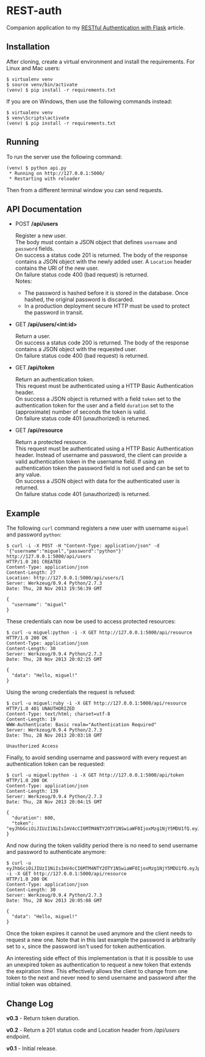 # REST-auth

Companion application to my [RESTful Authentication with Flask](http://blog.miguelgrinberg.com/post/restful-authentication-with-flask) article.

## Installation

After cloning, create a virtual environment and install the requirements. For Linux and Mac users:

    $ virtualenv venv
    $ source venv/bin/activate
    (venv) $ pip install -r requirements.txt

If you are on Windows, then use the following commands instead:

    $ virtualenv venv
    $ venv\Scripts\activate
    (venv) $ pip install -r requirements.txt

## Running

To run the server use the following command:

    (venv) $ python api.py
     * Running on http://127.0.0.1:5000/
     * Restarting with reloader

Then from a different terminal window you can send requests.

## API Documentation

- POST **/api/users**

  Register a new user.<br>
  The body must contain a JSON object that defines `username` and `password` fields.<br>
  On success a status code 201 is returned. The body of the response contains a JSON object with the newly added user. A `Location` header contains the URI of the new user.<br>
  On failure status code 400 (bad request) is returned.<br>
  Notes:

  - The password is hashed before it is stored in the database. Once hashed, the original password is discarded.
  - In a production deployment secure HTTP must be used to protect the password in transit.

- GET **/api/users/&lt;int:id&gt;**

  Return a user.<br>
  On success a status code 200 is returned. The body of the response contains a JSON object with the requested user.<br>
  On failure status code 400 (bad request) is returned.

- GET **/api/token**

  Return an authentication token.<br>
  This request must be authenticated using a HTTP Basic Authentication header.<br>
  On success a JSON object is returned with a field `token` set to the authentication token for the user and a field `duration` set to the (approximate) number of seconds the token is valid.<br>
  On failure status code 401 (unauthorized) is returned.

- GET **/api/resource**

  Return a protected resource.<br>
  This request must be authenticated using a HTTP Basic Authentication header. Instead of username and password, the client can provide a valid authentication token in the username field. If using an authentication token the password field is not used and can be set to any value.<br>
  On success a JSON object with data for the authenticated user is returned.<br>
  On failure status code 401 (unauthorized) is returned.

## Example

The following `curl` command registers a new user with username `miguel` and password `python`:

    $ curl -i -X POST -H "Content-Type: application/json" -d '{"username":"miguel","password":"python"}' http://127.0.0.1:5000/api/users
    HTTP/1.0 201 CREATED
    Content-Type: application/json
    Content-Length: 27
    Location: http://127.0.0.1:5000/api/users/1
    Server: Werkzeug/0.9.4 Python/2.7.3
    Date: Thu, 28 Nov 2013 19:56:39 GMT

    {
      "username": "miguel"
    }

These credentials can now be used to access protected resources:

    $ curl -u miguel:python -i -X GET http://127.0.0.1:5000/api/resource
    HTTP/1.0 200 OK
    Content-Type: application/json
    Content-Length: 30
    Server: Werkzeug/0.9.4 Python/2.7.3
    Date: Thu, 28 Nov 2013 20:02:25 GMT

    {
      "data": "Hello, miguel!"
    }

Using the wrong credentials the request is refused:

    $ curl -u miguel:ruby -i -X GET http://127.0.0.1:5000/api/resource
    HTTP/1.0 401 UNAUTHORIZED
    Content-Type: text/html; charset=utf-8
    Content-Length: 19
    WWW-Authenticate: Basic realm="Authentication Required"
    Server: Werkzeug/0.9.4 Python/2.7.3
    Date: Thu, 28 Nov 2013 20:03:18 GMT

    Unauthorized Access

Finally, to avoid sending username and password with every request an authentication token can be requested:

    $ curl -u miguel:python -i -X GET http://127.0.0.1:5000/api/token
    HTTP/1.0 200 OK
    Content-Type: application/json
    Content-Length: 139
    Server: Werkzeug/0.9.4 Python/2.7.3
    Date: Thu, 28 Nov 2013 20:04:15 GMT

    {
      "duration": 600,
      "token": "eyJhbGciOiJIUzI1NiIsImV4cCI6MTM4NTY2OTY1NSwiaWF0IjoxMzg1NjY5MDU1fQ.eyJpZCI6MX0.XbOEFJkhjHJ5uRINh2JA1BPzXjSohKYDRT472wGOvjc"
    }

And now during the token validity period there is no need to send username and password to authenticate anymore:

    $ curl -u eyJhbGciOiJIUzI1NiIsImV4cCI6MTM4NTY2OTY1NSwiaWF0IjoxMzg1NjY5MDU1fQ.eyJpZCI6MX0.XbOEFJkhjHJ5uRINh2JA1BPzXjSohKYDRT472wGOvjc:x -i -X GET http://127.0.0.1:5000/api/resource
    HTTP/1.0 200 OK
    Content-Type: application/json
    Content-Length: 30
    Server: Werkzeug/0.9.4 Python/2.7.3
    Date: Thu, 28 Nov 2013 20:05:08 GMT

    {
      "data": "Hello, miguel!"
    }

Once the token expires it cannot be used anymore and the client needs to request a new one. Note that in this last example the password is arbitrarily set to `x`, since the password isn't used for token authentication.

An interesting side effect of this implementation is that it is possible to use an unexpired token as authentication to request a new token that extends the expiration time. This effectively allows the client to change from one token to the next and never need to send username and password after the initial token was obtained.

## Change Log

**v0.3** - Return token duration.

**v0.2** - Return a 201 status code and Location header from _/api/users_ endpoint.

**v0.1** - Initial release.
